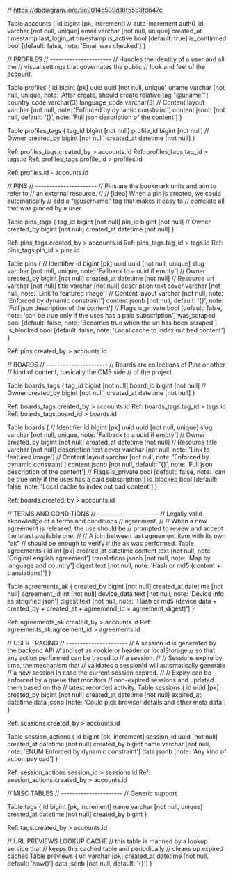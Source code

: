 // https://dbdiagram.io/d/5e9014c539d18f5553fd647c

Table accounts {
  id bigint [pk, increment] // auto-increment
  auth0_id varchar [not null, unique]
  email varchar [not null, unique]
  created_at timestamp
  last_login_at timestamp
  is_active bool [default: true]
  is_confirmed bool [default: false, note: 'Email was checked']
}


// PROFILES
// ----------------------
// Handles the identity of a user and all the
// visual settings that governates the public
// look and feel of the account.

Table profiles {
  id bigint [pk]
  uuid uuid [not null, unique]
  uname varchar [not null, unique, note: 'After create, should create relative tag "@uname"']
  country_code varchar(3)
  language_code varchar(3)
  // Content
  layout varchar [not null, note: 'Enforced by dynamic constraint']
  content jsonb [not null, default: '{}', note: 'Full json description of the content']
}

Table profiles_tags {
  tag_id bigint [not null]
  profile_id bigint [not null]
  // Owner
  created_by bigint [not null]
  created_at datetime [not null]
}

Ref: profiles_tags.created_by > accounts.id
Ref: profiles_tags.tag_id > tags.id
Ref: profiles_tags.profile_id > profiles.id

Ref: profiles.id - accounts.id




// PINS
// ----------------------
// Pins are the bookmark units and aim to refer to
// an external resource.
// 
// [idea] When a pin is created, we could automatically
// add a "@username" tag that makes it easy to
// correlate all that was pinned by a user.

Table pins_tags {
  tag_id bigint [not null]
  pin_id bigint [not null]
  // Owner
  created_by bigint [not null]
  created_at datetime [not null]
}

Ref: pins_tags.created_by > accounts.id
Ref: pins_tags.tag_id > tags.id
Ref: pins_tags.pin_id > pins.id

Table pins {
  // Identifier
  id bigint [pk]
  uuid uuid [not null, unique]
  slug varchar [not null, unique, note: 'Fallback to a uuid if empty']
  // Owner
  created_by bigint [not null]
  created_at datetime [not null]
  // Resource
  url varchar [not null]
  title varchar [not null]
  description text
  cover varchar [not null, note: 'Link to featured image']
  // Content
  layout varchar [not null, note: 'Enforced by dynamic constraint']
  content jsonb [not null, default: '{}', note: 'Full json description of the content']
  // Flags
  is_private bool [default: false, note: 'can be true only if the uses has a paid subscription']
  was_scraped bool [default: false, note: 'Becomes true when the url has been scraped']
  is_blocked bool [default: false, note: 'Local cache to index out bad content']
}

Ref: pins.created_by > accounts.id


// BOARDS
// ----------------------
// Boards are collections of Pins or other
// kind of content, basically the CMS side
// of the project.

Table boards_tags {
  tag_id bigint [not null]
  board_id bigint [not null]
  // Owner
  created_by bigint [not null]
  created_at datetime [not null]
}

Ref: boards_tags.created_by > accounts.id
Ref: boards_tags.tag_id > tags.id
Ref: boards_tags.board_id > boards.id

Table boards {
  // Identifier
  id bigint [pk]
  uuid uuid [not null, unique]
  slug varchar [not null, unique, note: 'Fallback to a uuid if empty']
  // Owner
  created_by bigint [not null]
  created_at datetime [not null]
  // Resource
  title varchar [not null]
  description text
  cover varchar [not null, note: 'Link to featured image']
  // Content
  layout varchar [not null, note: 'Enforced by dynamic constraint']
  content jsonb [not null, default: '{}', note: 'Full json description of the content']
  // Flags
  is_private bool [default: false, note: 'can be true only if the uses has a paid subscription']
  is_blocked bool [default: false, note: 'Local cache to index out bad content']
}

Ref: boards.created_by > accounts.id





// TERMS AND CONDITIONS
// ----------------------
// Legally valid aknowledge of a terms and conditions
// agreement.
//
// When a new agreement is released, the use should be
// prompted to review and accept the latest available one.
//
// A join between last agreement item with its own "ak"
// should be enough to verify if the ak was performed.
Table agreements {
  id int [pk]
  created_at datetime
  content text [not null, note: 'Original english agreement']
  translations jsonb [not null, note: 'Map by language and country']
  digest text [not null, note: 'Hash or md5 (content + translations)']
}

Table agreements_ak {
  created_by bigint [not null]
  created_at datetime [not null]
  agreement_id int [not null]
  device_data text [not null, note: 'Device info as strigified json']
  digest text [not null, note: 'Hash or md5 (device data + created_by + created_at + agreemend_id + agreement_digest)']
}

Ref: agreements_ak.created_by > accounts.id
Ref: agreements_ak.agreement_id > agreements.id



// USER TRACING
// ----------------------
// A session id is generated by the backend API
// and set as cookie or header or localStorage
// so that any action performed can be traced to
// a session.
//
// Sessions expire by time, the mechanism that
// validates a sessionId will automatically generate
// a new session in case the current session expired.
//
// Expiry can be enforced by a queue that monitors
// non-expired sessions and updated them based on the
// latest recorded activity.
Table sessions {
  id uuid [pk]
  created_by bigint [not null]
  created_at datetime [not null]
  expired_at datetime
  data jsonb [note: 'Could pick browser details and other meta data']
}

Ref: sessions.created_by > accounts.id

Table session_actions {
  id bigint [pk, increment]
  session_id uuid [not null]
  created_at datetime [not null]
  created_by bigint
  name varchar [not null, note: 'ENUM Enforced by dynamic constraint']
  data jsonb [note: 'Any kind of action payload']
}

Ref: session_actions.session_id > sessions.id
Ref: session_actions.created_by > accounts.id



// MISC TABLES
// ----------------------
// Generic support

Table tags {
  id bigint [pk, increment]
  name varchar [not null, unique]
  created_at datetime [not null]
  created_by bigint
}

Ref: tags.created_by > accounts.id

// URL PREVIEWS LOOKUP CACHE
// this table is manned by a lookup service that
// keeps this cached table and periodically
// cleans up expired caches
Table previews {
  url varchar [pk]
  created_at datetime [not null, default: 'now()']
  data jsonb [not null, default: '{}']
}